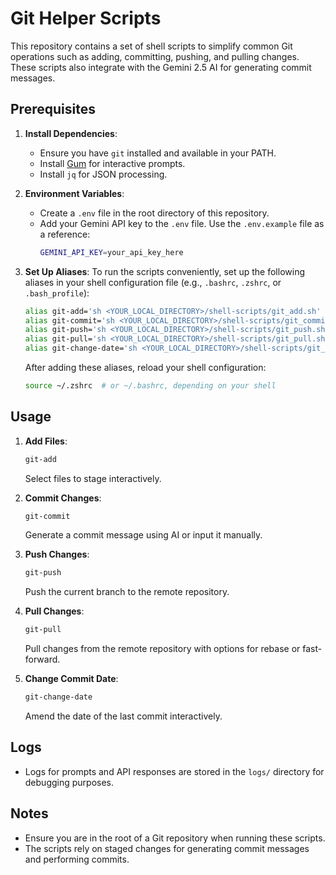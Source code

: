 # Git Helper Scripts

This repository contains a set of shell scripts to simplify common Git operations such as adding, committing, pushing, and pulling changes. These scripts also integrate with the Gemini 2.5 AI for generating commit messages.

## Prerequisites

1. **Install Dependencies**:

   - Ensure you have `git` installed and available in your PATH.
   - Install [Gum](https://github.com/charmbracelet/gum) for interactive prompts.
   - Install `jq` for JSON processing.

2. **Environment Variables**:

   - Create a `.env` file in the root directory of this repository.
   - Add your Gemini API key to the `.env` file. Use the `.env.example` file as a reference:
     ```bash
     GEMINI_API_KEY=your_api_key_here
     ```

3. **Set Up Aliases**:
   To run the scripts conveniently, set up the following aliases in your shell configuration file (e.g., `.bashrc`, `.zshrc`, or `.bash_profile`):

   ```bash
   alias git-add='sh <YOUR_LOCAL_DIRECTORY>/shell-scripts/git_add.sh'
   alias git-commit='sh <YOUR_LOCAL_DIRECTORY>/shell-scripts/git_commit.sh'
   alias git-push='sh <YOUR_LOCAL_DIRECTORY>/shell-scripts/git_push.sh'
   alias git-pull='sh <YOUR_LOCAL_DIRECTORY>/shell-scripts/git_pull.sh'
   alias git-change-date='sh <YOUR_LOCAL_DIRECTORY>/shell-scripts/git_change_commit_date.sh'
   ```

   After adding these aliases, reload your shell configuration:

   ```bash
   source ~/.zshrc  # or ~/.bashrc, depending on your shell
   ```

## Usage

1. **Add Files**:

   ```bash
   git-add
   ```

   Select files to stage interactively.

2. **Commit Changes**:

   ```bash
   git-commit
   ```

   Generate a commit message using AI or input it manually.

3. **Push Changes**:

   ```bash
   git-push
   ```

   Push the current branch to the remote repository.

4. **Pull Changes**:

   ```bash
   git-pull
   ```

   Pull changes from the remote repository with options for rebase or fast-forward.

5. **Change Commit Date**:
   ```bash
   git-change-date
   ```
   Amend the date of the last commit interactively.

## Logs

- Logs for prompts and API responses are stored in the `logs/` directory for debugging purposes.

## Notes

- Ensure you are in the root of a Git repository when running these scripts.
- The scripts rely on staged changes for generating commit messages and performing commits.
